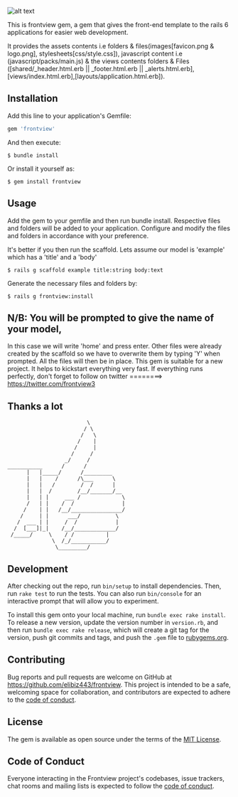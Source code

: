 ![alt text](https://viewfront.herokuapp.com/assets/logo.png)

This is frontview gem, a gem that gives the front-end template to the rails 6 applications for easier web development.

It provides the assets contents i.e folders & files(images[favicon.png & logo.png], stylesheets[css/style.css]), javascript content i.e (javascript/packs/main.js) & the views contents folders & Files ([shared/_header.html.erb || _footer.html.erb || _alerts.html.erb],[views/index.html.erb],[layouts/application.html.erb]).

## Installation

Add this line to your application's Gemfile:

```ruby
gem 'frontview'
```

And then execute:

    $ bundle install

Or install it yourself as:

    $ gem install frontview

## Usage

Add the gem to your gemfile and then run bundle install. Respective files and folders will be added to your application. Configure and modify the files and folders in accordance with your preference.

It's better if you then run the scaffold. Lets assume our model is 'example' which has a 'title' and a 'body'

    $ rails g scaffold example title:string body:text

Generate the necessary files and folders by:

    $ rails g frontview:install

## N/B: You will be prompted to give the name of your model,
  In this case we will write 'home' and press enter. Other files
  were already created by the scaffold so we have to overwrite them by typing 'Y' when prompted. All the files will then be in place. This gem is suitable for a new project. It helps to kickstart everything very fast. If everything runs perfectly, 
don't forget to follow on twitter ========> https://twitter.com/frontview3

## Thanks a lot

                             \
                            / \
                           /   \
                          /    |
                         /     |
                        /     /
                      _/     /
    ___________      /      /
          |   |_____/      /_________
          |   |    /      /\___      \
          |   |   /        /  /      |
          |   |  /        /__/_______/__
          |   | |     ___ /             \
          /   | |    /  /               |
         /    | |   /__/________________/
        /     | |      ___/           \
       /  ___ | |     /  /            |
      /  [___]|_|    /__/_____________/
     /_____/     \    / /          |   
                  \  /_/___________/
                   \_________/

## Development

After checking out the repo, run `bin/setup` to install dependencies. Then, run `rake test` to run the tests. You can also run `bin/console` for an interactive prompt that will allow you to experiment.

To install this gem onto your local machine, run `bundle exec rake install`. To release a new version, update the version number in `version.rb`, and then run `bundle exec rake release`, which will create a git tag for the version, push git commits and tags, and push the `.gem` file to [rubygems.org](https://rubygems.org).

## Contributing

Bug reports and pull requests are welcome on GitHub at https://github.com/elibiz443/frontview. This project is intended to be a safe, welcoming space for collaboration, and contributors are expected to adhere to the [code of conduct](https://github.com/elibiz443/frontview/blob/master/CODE_OF_CONDUCT.md).


## License

The gem is available as open source under the terms of the [MIT License](https://opensource.org/licenses/MIT).

## Code of Conduct

Everyone interacting in the Frontview project's codebases, issue trackers, chat rooms and mailing lists is expected to follow the [code of conduct](https://github.com/elibiz443/frontview/blob/master/CODE_OF_CONDUCT.md).

